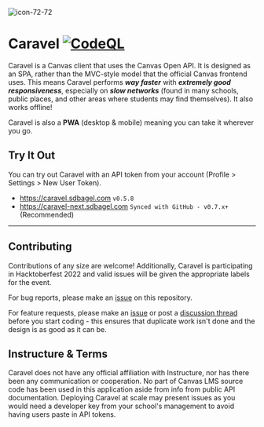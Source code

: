 ![icon-72-72](https://user-images.githubusercontent.com/35588499/175397393-182306fc-1307-4da3-bcaf-e26693dd4278.png)

# Caravel [![CodeQL](https://github.com/ivynya/Caravel/actions/workflows/codeql-analysis.yml/badge.svg)](https://github.com/ivynya/Caravel/actions/workflows/codeql-analysis.yml)

Caravel is a Canvas client that uses the Canvas Open API. It is designed as an SPA, rather than the MVC-style model that the official Canvas frontend uses. This means Caravel performs ***way faster*** with ***extremely good responsiveness***, especially on ***slow networks*** (found in many schools, public places, and other areas where students may find themselves). It also works offline!

Caravel is also a **PWA** (desktop & mobile) meaning you can take it wherever you go.

## Try It Out
You can try out Caravel with an API token from your account (Profile > Settings > New User Token).

- https://caravel.sdbagel.com `v0.5.8`
- https://caravel-next.sdbagel.com  `Synced with GitHub - v0.7.x+` (Recommended)

<hr>

## Contributing

Contributions of any size are welcome! Additionally, Caravel is participating in Hacktoberfest 2022 and valid issues will be given the appropriate labels for the event.

For bug reports, please make an [issue](https://github.com/ivynya/Caravel/issues/new/choose) on this repository.

For feature requests, please make an [issue](https://github.com/ivynya/Caravel/issues/new/choose) or post a [discussion thread](https://github.com/ivynya/Caravel/discussions/new) before you start coding - this ensures that duplicate work isn't done and the design is as good as it can be.

## Instructure & Terms

Caravel does not have any official affiliation with Instructure, nor has there been any communication or cooperation. No part of Canvas LMS source code has been used in this application aside from info from public API documentation. Deploying Caravel at scale may present issues as you would need a developer key from your school's management to avoid having users paste in API tokens.
